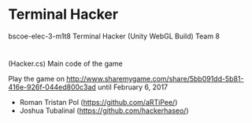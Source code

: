 # Terminal Hacker
bscoe-elec-3-m1t8
Terminal Hacker (Unity WebGL Build) Team 8 

#

(Hacker.cs) Main code of the game

Play the game on 
http://www.sharemygame.com/share/5bb091dd-5b81-416e-926f-044ed800c3ad
until February 6, 2017

- Roman Tristan Pol (https://github.com/aRTiPee/)
- Joshua Tubalinal (https://github.com/hackerhaseo/)
